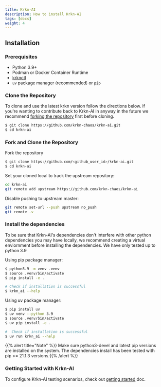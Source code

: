```yaml
---
title: Krkn-AI
description: How to install Krkn-AI
tags: [docs]
weight: 4
---
```



## Installation

### Prerequisites

- Python 3.9+
- Podman or Docker Container Runtime
- [krknctl](/docs/installation/krknctl.md)
- `uv` package manager (recommended) or `pip`

### Clone the Repository

To clone and use the latest krkn version follow the directions below. If you're wanting to contribute back to Krkn-AI in anyway in the future we recommend [forking the repository](#fork-and-clone-the-repository) first before cloning. 

```bash
$ git clone https://github.com/krkn-chaos/krkn-ai.git
$ cd krkn-ai 
```

### Fork and Clone the Repository
Fork the repository 
```bash
$ git clone https://github.com/<github_user_id>/krkn-ai.git
$ cd krkn-ai 
```

Set your cloned local to track the upstream repository:
```bash
cd krkn-ai
git remote add upstream https://github.com/krkn-chaos/krkn-ai
```

Disable pushing to upstream master:

```bash
git remote set-url --push upstream no_push
git remote -v
```


### Install the dependencies

To be sure that Krkn-AI's dependencies don't interfere with other python dependencies you may have locally, we recommend creating a virtual enviornment before installing the dependencies. We have only tested up to python 3.9

Using pip package manager:

```bash
$ python3.9 -m venv .venv
$ source .venv/bin/activate
$ pip install -e .

# Check if installation is successful
$ krkn_ai --help
```

Using uv package manager:
```bash
$ pip install uv
$ uv venv --python 3.9
$ source .venv/bin/activate
$ uv pip install -e .

#  Check if installation is successful
$ uv run krkn_ai --help
```

{{% alert title="Note" %}} Make sure python3-devel and latest pip versions are installed on the system. The dependencies install has been tested with pip >= 21.1.3 versions.{{% /alert %}}

### Getting Started with Krkn-AI

To configure Krkn-AI testing scenarios, check out [getting started](../krkn_ai/getting-started-krkn-ai.md) doc.
